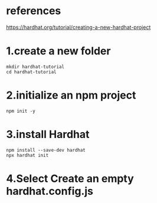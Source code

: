 # references
https://hardhat.org/tutorial/creating-a-new-hardhat-project

# 1.create a new folder
```shell
mkdir hardhat-tutorial
cd hardhat-tutorial
```
# 2.initialize an npm project
```shell
npm init -y
```
# 3.install Hardhat
```shell
npm install --save-dev hardhat
npx hardhat init
```
# 4.Select Create an empty hardhat.config.js 

